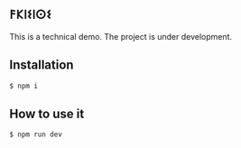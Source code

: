 ## 𐌅𐌊𐌉𐌔𐌉𐌏𐌔

This is a technical demo.
The project is under development.

## Installation
```sh
$ npm i
```

## How to use it
```sh
$ npm run dev

```